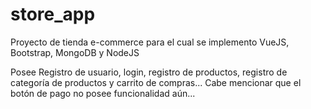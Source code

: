 # store_app
Proyecto de tienda e-commerce para el cual se implemento VueJS, Bootstrap, MongoDB y NodeJS

Posee Registro de usuario, login, registro de productos, registro de categoría de productos y carrito de compras...
Cabe mencionar que el botón de pago no posee funcionalidad aún...
